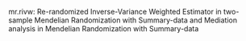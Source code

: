 mr.rivw: Re-randomized Inverse-Variance Weighted Estimator in two-sample Mendelian Randomization with Summary-data and Mediation analysis in Mendelian Randomization with Summary-data
